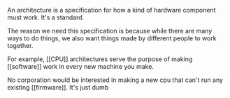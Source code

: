 An architecture is a specification for how a kind of hardware component must work. It's a standard.

The reason we need this specification is because while there are many ways to do things, we also want things made by different people to work together.

For example, [[CPU]] architectures serve the purpose of making [[software]] work in every new machine you make.

No corporation would be interested in making a new cpu that can't run any existing [[firmware]]. It's just dumb